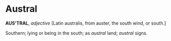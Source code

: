 # Austral

**AUS'TRAL**, _adjective_ \[Latin australis, from auster, the south wind, or south.\]

Southern; lying or being in the south; as _austral_ land; _austral_ signs.